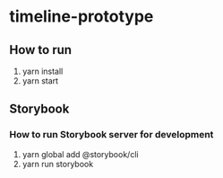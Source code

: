 # timeline-prototype

## How to run
1. yarn install
2. yarn start

## Storybook
### How to run Storybook server for development
1. yarn global add @storybook/cli
2. yarn run storybook
